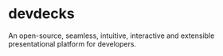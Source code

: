 # devdecks
An open-source, seamless, intuitive, interactive and extensible presentational platform for developers.

